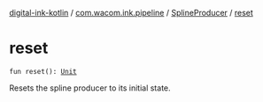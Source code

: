 [digital-ink-kotlin](../../index.md) / [com.wacom.ink.pipeline](../index.md) / [SplineProducer](index.md) / [reset](./reset.md)

# reset

`fun reset(): `[`Unit`](https://kotlinlang.org/api/latest/jvm/stdlib/kotlin/-unit/index.html)

Resets the spline producer to its initial state.

